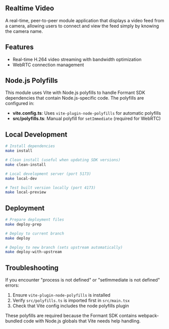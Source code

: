 ## Realtime Video

A real-time, peer-to-peer module application that displays a video feed from a camera, allowing users to connect and view the feed simply by knowing the camera name.

## Features

- Real-time H.264 video streaming with bandwidth optimization
- WebRTC connection management

## Node.js Polyfills

This module uses Vite with Node.js polyfills to handle Formant SDK dependencies that contain Node.js-specific code. The polyfills are configured in:

- **vite.config.ts**: Uses `vite-plugin-node-polyfills` for automatic polyfills
- **src/polyfills.ts**: Manual polyfill for `setImmediate` (required for WebRTC)

## Local Development

```bash
# Install dependencies
make install

# Clean install (useful when updating SDK versions)
make clean-install

# Local development server (port 5173)
make local-dev

# Test built version locally (port 4173)
make local-preview
```

## Deployment

```bash
# Prepare deployment files
make deploy-prep

# Deploy to current branch
make deploy

# Deploy to new branch (sets upstream automatically)
make deploy-with-upstream
```

## Troubleshooting

If you encounter "process is not defined" or "setImmediate is not defined" errors:

1. Ensure `vite-plugin-node-polyfills` is installed
2. Verify `src/polyfills.ts` is imported first in `src/main.tsx`
3. Check that Vite config includes the node polyfills plugin

These polyfills are required because the Formant SDK contains webpack-bundled code with Node.js globals that Vite needs help handling.

